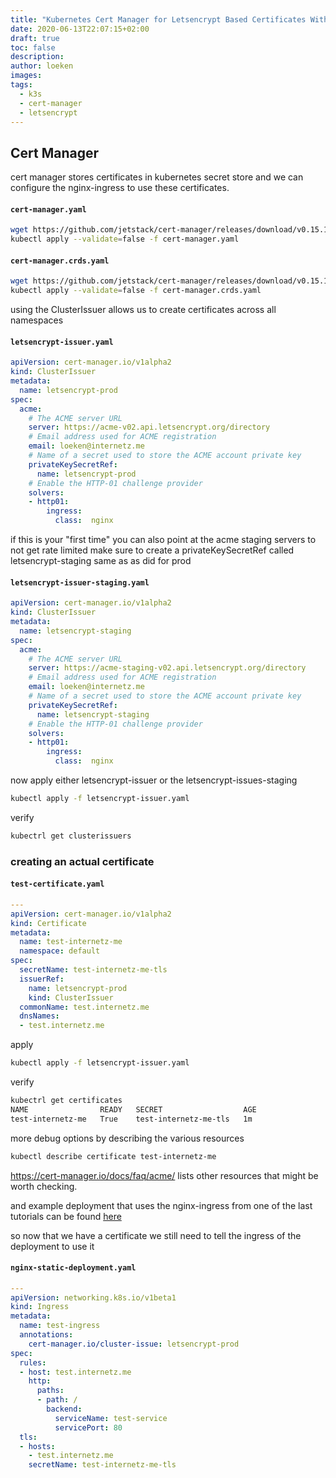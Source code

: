 ```yaml
---
title: "Kubernetes Cert Manager for Letsencrypt Based Certificates With Nginx Ingress"
date: 2020-06-13T22:07:15+02:00
draft: true
toc: false
description: 
author: loeken
images:
tags:
  - k3s
  - cert-manager
  - letsencrypt
---
```


## Cert Manager
cert manager stores certificates in kubernetes secret store and we can configure the nginx-ingress to use these certificates.

#### **`cert-manager.yaml`**
```bash
wget https://github.com/jetstack/cert-manager/releases/download/v0.15.1/cert-manager.yaml
kubectl apply --validate=false -f cert-manager.yaml
```

#### **`cert-manager.crds.yaml`**
```bash
wget https://github.com/jetstack/cert-manager/releases/download/v0.15.1/cert-manager.crds.yaml
kubectl apply --validate=false -f cert-manager.crds.yaml
```

using the ClusterIssuer allows us to create certificates across all namespaces
#### **`letsencrypt-issuer.yaml`**
```yaml
apiVersion: cert-manager.io/v1alpha2
kind: ClusterIssuer
metadata:
  name: letsencrypt-prod
spec:
  acme:
    # The ACME server URL
    server: https://acme-v02.api.letsencrypt.org/directory
    # Email address used for ACME registration
    email: loeken@internetz.me
    # Name of a secret used to store the ACME account private key
    privateKeySecretRef:
      name: letsencrypt-prod
    # Enable the HTTP-01 challenge provider
    solvers:
    - http01:
        ingress:
          class:  nginx
```

if  this is your "first time" you can also point at the acme staging servers to not get rate limited
make sure to create a privateKeySecretRef called letsencrypt-staging same as as did for prod 
#### **`letsencrypt-issuer-staging.yaml`**
```yaml
apiVersion: cert-manager.io/v1alpha2
kind: ClusterIssuer
metadata:
  name: letsencrypt-staging
spec:
  acme:
    # The ACME server URL
    server: https://acme-staging-v02.api.letsencrypt.org/directory
    # Email address used for ACME registration
    email: loeken@internetz.me
    # Name of a secret used to store the ACME account private key
    privateKeySecretRef:
      name: letsencrypt-staging
    # Enable the HTTP-01 challenge provider
    solvers:
    - http01:
        ingress:
          class:  nginx
```

now apply  either letsencrypt-issuer or the letsencrypt-issues-staging
```bash
kubectl apply -f letsencrypt-issuer.yaml
```

verify
```bash
kubectrl get clusterissuers
```

### creating an actual certificate

#### **`test-certificate.yaml`**
```yaml
---
apiVersion: cert-manager.io/v1alpha2
kind: Certificate
metadata:
  name: test-internetz-me
  namespace: default
spec:
  secretName: test-internetz-me-tls
  issuerRef:
    name: letsencrypt-prod
    kind: ClusterIssuer
  commonName: test.internetz.me
  dnsNames:
  - test.internetz.me
```

apply
```bash
kubectl apply -f letsencrypt-issuer.yaml
```

verify
```bash
kubectrl get certificates
NAME                READY   SECRET                  AGE
test-internetz-me   True    test-internetz-me-tls   1m
```

more debug options by describing the various resources
```bash
kubectl describe certificate test-internetz-me
```

https://cert-manager.io/docs/faq/acme/ lists other resources that might be worth checking.

and example deployment that uses the nginx-ingress from one of the last tutorials can be found [here](https://github.com/loeken/k3s-nginx)

so now that we have a certificate we still need to tell the ingress of the deployment to use it



#### **`nginx-static-deployment.yaml`**
```yaml
---
apiVersion: networking.k8s.io/v1beta1
kind: Ingress
metadata:
  name: test-ingress
  annotations:
    cert-manager.io/cluster-issue: letsencrypt-prod
spec:
  rules:
  - host: test.internetz.me
    http:
      paths:
      - path: /
        backend:
          serviceName: test-service
          servicePort: 80
  tls:
  - hosts:
    - test.internetz.me
    secretName: test-internetz-me-tls
```